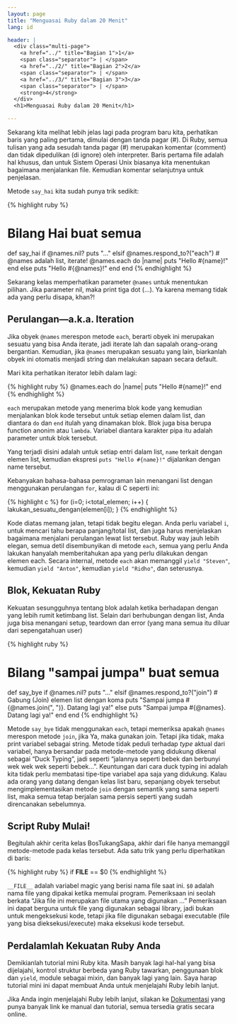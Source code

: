 ```yaml
---
layout: page
title: "Menguasai Ruby dalam 20 Menit"
lang: id

header: |
  <div class="multi-page">
    <a href="../" title="Bagian 1">1</a>
    <span class="separator"> | </span>
    <a href="../2/" title="Bagian 2">2</a>
    <span class="separator"> | </span>
    <a href="../3/" title="Bagian 3">3</a>
    <span class="separator"> | </span>
    <strong>4</strong>
  </div>
  <h1>Menguasai Ruby dalam 20 Menit</h1>

---
```


Sekarang kita melihat lebih jelas lagi pada program baru kita,
perhatikan baris yang paling pertama, dimulai dengan tanda pagar (#). Di
Ruby, semua tulisan yang ada sesudah tanda pagar (#) merupakan komentar
(comment) dan tidak dipedulikan (di ignore) oleh interpreter. Baris
pertama file adalah hal khusus, dan untuk Sistem Operasi Unix biasanya
kita menentukan bagaimana menjalankan file. Kemudian komentar
selanjutnya untuk penjelasan.

Metode `say_hai` kita sudah punya trik sedikit:

{% highlight ruby %}
# Bilang Hai buat semua
def say_hai
  if @names.nil?
    puts "..."
  elsif @names.respond_to?("each")
    # @names adalah list, iterate!
    @names.each do |name|
      puts "Hello #{name}!"
    end
  else
    puts "Hello #{@names}!"
  end
end
{% endhighlight %}

Sekarang kelas memperhatikan parameter `@names` untuk menentukan
pilihan. Jika parameter nil, maka print tiga dot (...). Ya karena memang
tidak ada yang perlu disapa, khan?!

## Perulangan—a.k.a. Iteration

Jika obyek `@names` merespon metode `each`, berarti obyek ini merupakan
sesuatu yang bisa Anda iterate, jadi iterate lah dan sapalah orang-orang
bergantian. Kemudian, jika `@names` merupakan sesuatu yang lain,
biarkanlah obyek ini otomatis menjadi string dan melakukan sapaan secara
default.

Mari kita perhatikan iterator lebih dalam lagi:

{% highlight ruby %}
@names.each do |name|
  puts "Hello #{name}!"
end
{% endhighlight %}

`each` merupakan metode yang menerima blok kode yang kemudian
menjalankan blok kode tersebut untuk setiap elemen dalam list, dan
diantara `do` dan `end` itulah yang dinamakan blok. Blok juga bisa
berupa function anonim atau `lambda`. Variabel diantara karakter pipa
itu adalah parameter untuk blok tersebut.

Yang terjadi disini adalah untuk setiap entri dalam list, `name` terkait
dengan elemen list, kemudian ekspresi `puts "Hello #{name}!"` dijalankan
dengan name tersebut.

Kebanyakan bahasa-bahasa pemrograman lain menangani list dengan
menggunakan perulangan `for`, kalau di C seperti ini:

{% highlight c %}
for (i=0; i<total_elemen; i++)
{
  lakukan_sesuatu_dengan(elemen[i]);
}
{% endhighlight %}

Kode diatas memang jalan, tetapi tidak begitu elegan. Anda perlu
variabel `i`, untuk mencari tahu berapa panjang/total list, dan juga
harus menjelaskan bagaimana menjalani perulangan lewat list tersebut.
Ruby way jauh lebih elegan, semua detil disembunyikan di metode `each`,
semua yang perlu Anda lakukan hanyalah memberitahukan apa yang perlu
dilakukan dengan elemen each. Secara internal, metode `each` akan
memanggil `yield "Steven"`, kemudian `yield "Anton"`, kemudian `yield
"Ridho"`, dan seterusnya.

## Blok, Kekuatan Ruby

Kekuatan sesungguhnya tentang blok adalah ketika berhadapan dengan yang
lebih rumit ketimbang list. Selain dari berhubungan dengan list, Anda
juga bisa menangani setup, teardown dan error (yang mana semua itu
diluar dari sepengatahuan user)

{% highlight ruby %}
# Bilang "sampai jumpa" buat semua
def say_bye
  if @names.nil?
    puts "..."
  elsif @names.respond_to?("join")
    # Gabung (Join) elemen list dengan koma
    puts "Sampai jumpa #{@names.join(", ")}. Datang lagi ya!"
  else
    puts "Sampai jumpa #{@names}. Datang lagi ya!"
  end
end
{% endhighlight %}

Metode `say_bye` tidak menggunakan `each`, tetapi memeriksa apakah
`@names` merespon metode `join`, jika Ya, maka gunakan join. Tetapi jika
tidak, maka print variabel sebagai string. Metode tidak peduli terhadap
*type* aktual dari variabel, hanya bersandar pada metode-metode yang
didukung dikenal sebagai “Duck Typing”, jadi seperti “jalannya seperti
bebek dan berbunyi wek wek wek seperti bebek…”. Keuntungan dari cara
duck typing ini adalah kita tidak perlu membatasi tipe-tipe variabel apa
saja yang didukung. Kalau ada orang yang datang dengan kelas list baru,
sepanjang obyek tersebut mengimplementasikan metode `join` dengan
semantik yang sama seperti list, maka semua tetap berjalan sama persis
seperti yang sudah direncanakan sebelumnya.

## Script Ruby Mulai!

Begitulah akhir cerita kelas BosTukangSapa, akhir dari file hanya
memanggil metode-metode pada kelas tersebut. Ada satu trik yang perlu
diperhatikan di baris:

{% highlight ruby %}
if __FILE__ == $0
{% endhighlight %}

`__FILE__` adalah variabel magic yang berisi nama file saat ini. `$0`
adalah nama file yang dipakai ketika memulai program. Pemeriksaan ini
seolah berkata “Jika file ini merupakan file utama yang digunakan …”
Pemeriksaan ini dapat berguna untuk file yang digunakan sebagai library,
jadi bukan untuk mengeksekusi kode, tetapi jika file digunakan sebagai
executable (file yang bisa dieksekusi/execute) maka eksekusi kode
tersebut.

## Perdalamlah Kekuatan Ruby Anda

Demikianlah tutorial mini Ruby kita. Masih banyak lagi hal-hal yang bisa
dijelajahi, kontrol struktur berbeda yang Ruby tawarkan, penggunaan blok
dan `yield`, module sebagai mixin, dan banyak lagi yang lain. Saya harap
tutorial mini ini dapat membuat Anda untuk menjelajahi Ruby lebih
lanjut.

Jika Anda ingin menjelajahi Ruby lebih lanjut, silakan ke
[Dokumentasi](/en/documentation/) yang punya banyak link ke manual dan
tutorial, semua tersedia gratis secara online.
